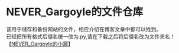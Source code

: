 # NEVER_Gargoyle的文件仓库
该用于储存和备份网站的文件，相应介绍在博客文章中都可以找到。  
已经把所有格式后缀名统一改为.py,请在下载之后将后缀名改为文件夹名！  
【[NEVER_Gargoyle的小窝](oldpost.illlights.com)】
